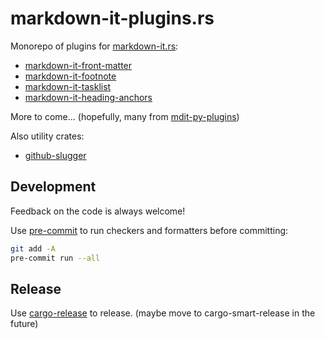 # markdown-it-plugins.rs

Monorepo of plugins for [markdown-it.rs](https://crates.io/crates/markdown-it):

- [markdown-it-front-matter](crates/front_matter/README.md)
- [markdown-it-footnote](crates/footnote/README.md)
- [markdown-it-tasklist](crates/tasklist/README.md)
- [markdown-it-heading-anchors](crates/heading_anchors/README.md)

More to come... (hopefully, many from [mdit-py-plugins](https://github.com/executablebooks/mdit-py-plugins))

Also utility crates:

- [github-slugger](crates/github_slugger/README.md)

## Development

Feedback on the code is always welcome!

Use [pre-commit](https://pre-commit.com/) to run checkers and formatters before committing:

```bash
git add -A
pre-commit run --all
```

## Release

Use [cargo-release](https://github.com/crate-ci/cargo-release) to release.
(maybe move to cargo-smart-release in the future)

